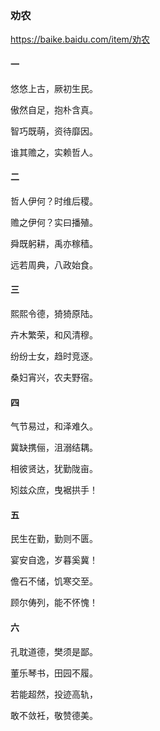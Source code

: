 ### 劝农
https://baike.baidu.com/item/劝农

#### 一

悠悠上古，厥初生民。

傲然自足，抱朴含真。

智巧既萌，资待靡因。

谁其赡之，实赖哲人。

#### 二

哲人伊何？时维后稷。

赡之伊何？实曰播殖。

舜既躬耕，禹亦稼穑。

远若周典，八政始食。

#### 三

熙熙令德，猗猗原陆。

卉木繁荣，和风清穆。

纷纷士女，趋时竞逐。

桑妇宵兴，农夫野宿。

#### 四

气节易过，和泽难久。

冀缺携俪，沮溺结耦。

相彼贤达，犹勤陇亩。

矧兹众庶，曳裾拱手！

#### 五

民生在勤，勤则不匮。

宴安自逸，岁暮奚冀！

儋石不储，饥寒交至。

顾尔俦列，能不怀愧！

#### 六

孔耽道德，樊须是鄙。

董乐琴书，田园不履。

若能超然，投迹高轨，

敢不敛衽，敬赞德美。
